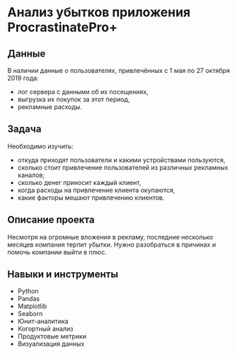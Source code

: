 # Анализ убытков приложения ProcrastinatePro+

## Данные
В наличии данные о пользователях, привлечённых с 1 мая по 27 октября 2019 года:
- лог сервера с данными об их посещениях,
- выгрузка их покупок за этот период,
- рекламные расходы.
  
## Задача
Необходимо изучить:
- откуда приходят пользователи и какими устройствами пользуются,
- сколько стоит привлечение пользователей из различных рекламных каналов;
- сколько денег приносит каждый клиент,
- когда расходы на привлечение клиента окупаются,
- какие факторы мешают привлечению клиентов.

## Описание проекта
Несмотря на огромные вложения в рекламу, последние несколько месяцев компания терпит убытки. 
Нужно разобраться в причинах и помочь компании выйти в плюс.


## Навыки и инструменты
- Python
- Pandas
- Matplotlib
- Seaborn
- Юнит-аналитика
- Когортный анализ
- Продуктовые метрики
- Визуализация данных
